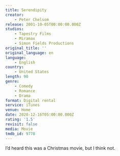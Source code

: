 ```yaml
---
title: Serendipity
creator:
    - Peter Chelsom
release: 2001-10-05T00:00:00.000Z
studios:
    - Tapestry Films
    - Miramax
    - Simon Fields Productions
original_title: ''
original_language: en
language:
    - English
country:
    - United States
length: 90
genre:
    - Comedy
    - Romance
    - Drama
format: Digital rental
service: iTunes
venue: Home
date: 2020-12-16T05:00:00.000Z
rating: '1.5'
revisit: false
media: Movie
tmdb_id: 9778
---
```


I’d heard this was a Christmas movie, but I think not.
